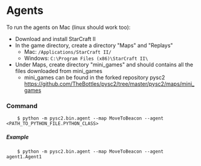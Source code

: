 # Agents

To run the agents on Mac (linux should work too):

- Download and install StarCraft II
- In the game directory, create a directory "Maps" and "Replays"
    - Mac: `/Applications/StarCraft II/`
    - Windows: `C:\Program Files (x86)\StarCraft II\`
- Under Maps, create directory "mini_games" and should contains all the files downloaded from mini_games
    - mini_games can be found in the forked repository pysc2
    https://github.com/TheBottles/pysc2/tree/master/pysc2/maps/mini_games

### Command
        $ python -m pysc2.bin.agent --map MoveToBeacon --agent <PATH_TO_PYTHON_FILE.PYTHON_CLASS>

##### Example

        $ python -m pysc2.bin.agent --map MoveToBeacon --agent agent1.Agent1

